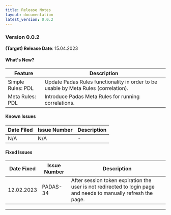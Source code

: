 ```yaml
---
title: Release Notes
layout: documentation
latest_version: 0.0.2
---
```


### Version 0.0.2

**(Target) Release Date**: 15.04.2023

#### What's New?

| Feature                       | Description |
| ----------------------        | ----------------------       
| Simple Rules: PDL             | Update Padas Rules functionality in order to be usable by Meta Rules (correlation).
| Meta Rules: PDL               | Introduce Padas Meta Rules for running correlations.


#### Known Issues

| Date Filed    | Issue Number      | Description |
| ------------- | ----------------  | ----------------------    
| N/A    | N/A	          | -   


#### Fixed Issues

| Date Fixed    | Issue Number      | Description |
| ------------- | ----------------  | ----------------------       
| 12.02.2023    | PADAS-34          | After session token expiration the user is not redirected to login page and needs to manually refresh the page.

---
